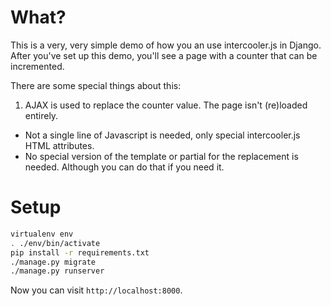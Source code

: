 # What?

This is a very, very simple demo of how you an use intercooler.js in Django. After you've set up this demo, you'll see a page with a counter that can be incremented.

There are some special things about this:

1. AJAX is used to replace the counter value. The page isn't (re)loaded entirely.
* Not a single line of Javascript is needed, only special intercooler.js HTML attributes.
* No special version of the template or partial for the replacement is needed. Although you can do that if you need it.

# Setup

```Bash
virtualenv env
. ./env/bin/activate
pip install -r requirements.txt
./manage.py migrate
./manage.py runserver
```

Now you can visit `http://localhost:8000`.

